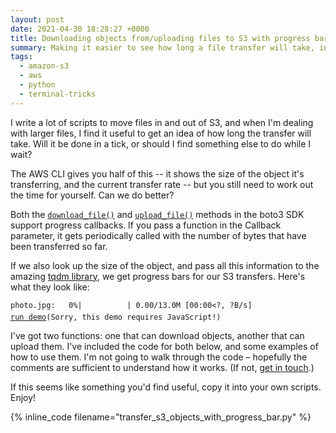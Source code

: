 ```yaml
---
layout: post
date: 2021-04-30 18:28:27 +0000
title: Downloading objects from/uploading files to S3 with progress bars in Python
summary: Making it easier to see how long a file transfer will take, in the terminal.
tags:
  - amazon-s3
  - aws
  - python
  - terminal-tricks
---
```


I write a lot of scripts to move files in and out of S3, and when I'm dealing with larger files, I find it useful to get an idea of how long the transfer will take.
Will it be done in a tick, or should I find something else to do while I wait?

The AWS CLI gives you half of this -- it shows the size of the object it's transferring, and the current transfer rate -- but you still need to work out the time for yourself.
Can we do better?

Both the [`download_file()`](https://boto3.amazonaws.com/v1/documentation/api/latest/reference/services/s3.html#S3.Client.download_file) and [`upload_file()`](https://boto3.amazonaws.com/v1/documentation/api/latest/reference/services/s3.html#S3.Client.download_file) methods in the boto3 SDK support progress callbacks.
If you pass a function in the Callback parameter, it gets periodically called with the number of bytes that have been transferred so far.

If we also look up the size of the object, and pass all this information to the amazing [tqdm library](https://pypi.org/project/tqdm/), we get progress bars for our S3 transfers.
Here's what they look like:

<pre><code id="progressBarDemo">photo.jpg:&nbsp;&nbsp;&nbsp;0%|&nbsp;&nbsp;&nbsp;&nbsp;&nbsp;&nbsp;&nbsp;&nbsp;&nbsp;&nbsp;|&nbsp;0.00/13.0M&nbsp;[00:00&lt;?,&nbsp;?B/s]</code>
<code style="padding-top: 5px; display: block;"><a onclick="runDemo()" style="cursor: pointer; text-decoration: underline">run demo</a><noscript>(Sorry, this demo requires JavaScript!)</noscript></code></pre>

<script>
var lines = ['photo.jpg:&nbsp;&nbsp;&nbsp;0%|&nbsp;&nbsp;&nbsp;&nbsp;&nbsp;&nbsp;&nbsp;&nbsp;&nbsp;&nbsp;|&nbsp;0.00/13.0M&nbsp;[00:00&lt;?,&nbsp;?B/s]',
 'photo.jpg:&nbsp;&nbsp;&nbsp;2%|▏&nbsp;&nbsp;&nbsp;&nbsp;&nbsp;&nbsp;&nbsp;&nbsp;&nbsp;|&nbsp;262k/13.0M&nbsp;[00:00&lt;00:41,&nbsp;306kB/s]',
 'photo.jpg:&nbsp;&nbsp;&nbsp;4%|▍&nbsp;&nbsp;&nbsp;&nbsp;&nbsp;&nbsp;&nbsp;&nbsp;&nbsp;|&nbsp;524k/13.0M&nbsp;[00:01&lt;00:36,&nbsp;345kB/s]',
 'photo.jpg:&nbsp;&nbsp;&nbsp;6%|▌&nbsp;&nbsp;&nbsp;&nbsp;&nbsp;&nbsp;&nbsp;&nbsp;&nbsp;|&nbsp;786k/13.0M&nbsp;[00:01&lt;00:26,&nbsp;455kB/s]',
 'photo.jpg:&nbsp;&nbsp;&nbsp;8%|▊&nbsp;&nbsp;&nbsp;&nbsp;&nbsp;&nbsp;&nbsp;&nbsp;&nbsp;|&nbsp;1.05M/13.0M&nbsp;[00:01&lt;00:21,&nbsp;565kB/s]',
 'photo.jpg:&nbsp;&nbsp;12%|█▏&nbsp;&nbsp;&nbsp;&nbsp;&nbsp;&nbsp;&nbsp;&nbsp;|&nbsp;1.57M/13.0M&nbsp;[00:01&lt;00:15,&nbsp;745kB/s]',
 'photo.jpg:&nbsp;&nbsp;14%|█▍&nbsp;&nbsp;&nbsp;&nbsp;&nbsp;&nbsp;&nbsp;&nbsp;|&nbsp;1.84M/13.0M&nbsp;[00:02&lt;00:12,&nbsp;913kB/s]',
 'photo.jpg:&nbsp;&nbsp;18%|█▊&nbsp;&nbsp;&nbsp;&nbsp;&nbsp;&nbsp;&nbsp;&nbsp;|&nbsp;2.36M/13.0M&nbsp;[00:02&lt;00:09,&nbsp;1.14MB/s]',
 'photo.jpg:&nbsp;&nbsp;22%|██▏&nbsp;&nbsp;&nbsp;&nbsp;&nbsp;&nbsp;&nbsp;|&nbsp;2.88M/13.0M&nbsp;[00:02&lt;00:06,&nbsp;1.45MB/s]',
 'photo.jpg:&nbsp;&nbsp;26%|██▌&nbsp;&nbsp;&nbsp;&nbsp;&nbsp;&nbsp;&nbsp;|&nbsp;3.41M/13.0M&nbsp;[00:02&lt;00:05,&nbsp;1.79MB/s]',
 'photo.jpg:&nbsp;&nbsp;30%|███&nbsp;&nbsp;&nbsp;&nbsp;&nbsp;&nbsp;&nbsp;|&nbsp;3.93M/13.0M&nbsp;[00:02&lt;00:04,&nbsp;2.18MB/s]',
 'photo.jpg:&nbsp;&nbsp;34%|███▍&nbsp;&nbsp;&nbsp;&nbsp;&nbsp;&nbsp;|&nbsp;4.46M/13.0M&nbsp;[00:02&lt;00:03,&nbsp;2.61MB/s]',
 'photo.jpg:&nbsp;&nbsp;38%|███▊&nbsp;&nbsp;&nbsp;&nbsp;&nbsp;&nbsp;|&nbsp;4.98M/13.0M&nbsp;[00:02&lt;00:03,&nbsp;2.51MB/s]',
 'photo.jpg:&nbsp;&nbsp;44%|████▍&nbsp;&nbsp;&nbsp;&nbsp;&nbsp;|&nbsp;5.77M/13.0M&nbsp;[00:03&lt;00:02,&nbsp;2.90MB/s]',
 'photo.jpg:&nbsp;&nbsp;48%|████▊&nbsp;&nbsp;&nbsp;&nbsp;&nbsp;|&nbsp;6.29M/13.0M&nbsp;[00:03&lt;00:02,&nbsp;2.71MB/s]',
 'photo.jpg:&nbsp;&nbsp;52%|█████▏&nbsp;&nbsp;&nbsp;&nbsp;|&nbsp;6.82M/13.0M&nbsp;[00:03&lt;00:03,&nbsp;1.99MB/s]',
 'photo.jpg:&nbsp;&nbsp;56%|█████▋&nbsp;&nbsp;&nbsp;&nbsp;|&nbsp;7.34M/13.0M&nbsp;[00:04&lt;00:02,&nbsp;2.05MB/s]',
 'photo.jpg:&nbsp;&nbsp;61%|██████&nbsp;&nbsp;&nbsp;&nbsp;|&nbsp;7.86M/13.0M&nbsp;[00:04&lt;00:02,&nbsp;2.36MB/s]',
 'photo.jpg:&nbsp;&nbsp;65%|██████▍&nbsp;&nbsp;&nbsp;|&nbsp;8.39M/13.0M&nbsp;[00:04&lt;00:02,&nbsp;2.19MB/s]',
 'photo.jpg:&nbsp;&nbsp;69%|██████▊&nbsp;&nbsp;&nbsp;|&nbsp;8.91M/13.0M&nbsp;[00:04&lt;00:01,&nbsp;2.24MB/s]',
 'photo.jpg:&nbsp;&nbsp;73%|███████▎&nbsp;&nbsp;|&nbsp;9.44M/13.0M&nbsp;[00:04&lt;00:01,&nbsp;2.30MB/s]',
 'photo.jpg:&nbsp;&nbsp;75%|███████▍&nbsp;&nbsp;|&nbsp;9.70M/13.0M&nbsp;[00:04&lt;00:01,&nbsp;2.34MB/s]',
 'photo.jpg:&nbsp;&nbsp;77%|███████▋&nbsp;&nbsp;|&nbsp;9.96M/13.0M&nbsp;[00:05&lt;00:01,&nbsp;2.41MB/s]',
 'photo.jpg:&nbsp;&nbsp;80%|███████▉&nbsp;&nbsp;|&nbsp;10.4M/13.0M&nbsp;[00:05&lt;00:01,&nbsp;2.40MB/s]',
 'photo.jpg:&nbsp;&nbsp;84%|████████▍&nbsp;|&nbsp;10.9M/13.0M&nbsp;[00:05&lt;00:00,&nbsp;2.65MB/s]',
 'photo.jpg:&nbsp;&nbsp;88%|████████▊&nbsp;|&nbsp;11.4M/13.0M&nbsp;[00:05&lt;00:00,&nbsp;2.29MB/s]',
 'photo.jpg:&nbsp;&nbsp;90%|████████▉&nbsp;|&nbsp;11.7M/13.0M&nbsp;[00:05&lt;00:00,&nbsp;2.29MB/s]',
 'photo.jpg:&nbsp;&nbsp;92%|█████████▏|&nbsp;11.9M/13.0M&nbsp;[00:05&lt;00:00,&nbsp;2.23MB/s]',
 'photo.jpg:&nbsp;&nbsp;94%|█████████▍|&nbsp;12.2M/13.0M&nbsp;[00:06&lt;00:00,&nbsp;2.20MB/s]',
 'photo.jpg:&nbsp;&nbsp;96%|█████████▌|&nbsp;12.5M/13.0M&nbsp;[00:06&lt;00:00,&nbsp;2.26MB/s]',
 'photo.jpg:&nbsp;&nbsp;98%|█████████▊|&nbsp;12.7M/13.0M&nbsp;[00:06&lt;00:00,&nbsp;2.16MB/s]',
 'photo.jpg:&nbsp;100%|██████████|&nbsp;13.0M/13.0M&nbsp;[00:06&lt;00:00,&nbsp;2.23MB/s]',
 'photo.jpg:&nbsp;100%|██████████|&nbsp;13.0M/13.0M&nbsp;[00:06&lt;00:00,&nbsp;2.02MB/s]'];

function setLine(code, lineNo) {
  console.log("Calling setLine(" + code + ", " + lineNo + ")");
  code.innerHTML = lines[lineNo];
  if (lineNo + 1 < lines.length) {
    setTimeout(function() { setLine(code, lineNo + 1) }, 150);
  }
};

function runDemo() {
  console.log("Calling runDemo() 1");
  var code = document.getElementById("progressBarDemo");
  console.log("Calling runDemo() 2");
  setLine(code, 0);
};

</script>

I've got two functions: one that can download objects, another that can upload them.
I've included the code for both below, and some examples of how to use them.
I'm not going to walk through the code – hopefully the comments are sufficient to understand how it works.
(If not, [get in touch](/#contact).)

If this seems like something you'd find useful, copy it into your own scripts.
Enjoy!

{% inline_code filename="transfer_s3_objects_with_progress_bar.py" %}
